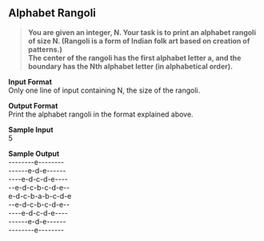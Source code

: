 ## Alphabet Rangoli

> **You are given an integer, N. Your task is to print an alphabet rangoli of size N. (Rangoli is a form of Indian folk art based on creation of patterns.)<br/>The center of the rangoli has the first alphabet letter a, and the boundary has the Nth alphabet letter (in alphabetical order).<br/>**

**Input Format**<br/>
Only one line of input containing N, the size of the rangoli.<br/>

**Output Format** <br/>
Print the alphabet rangoli in the format explained above.<br/>

**Sample Input**<br/>
5<br>

**Sample Output**<br/>
--------e--------<br/>
------e-d-e------<br/>
----e-d-c-d-e----<br/>
--e-d-c-b-c-d-e--<br/>
e-d-c-b-a-b-c-d-e<br/>
--e-d-c-b-c-d-e--<br/>
----e-d-c-d-e----<br/>
------e-d-e------<br/>
--------e--------